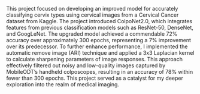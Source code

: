 This project focused on developing an improved model for accurately classifying cervix types using cervical images from a Cervical Cancer dataset from Kaggle. 
The project introduced ColpoNet2.0, which integrates features from previous classification models such as ResNet-50, DenseNet, and GoogLeNet. 
The upgraded model achieved a commendable 72% accuracy over approximately 300 epochs, representing a 7% improvement over its predecessor. 
To further enhance performance, I implemented the automatic remove image (ARI) technique and applied a 3x3 Laplacian kernel to calculate sharpening parameters of image responses. 
This approach effectively filtered out noisy and low-quality images captured by MobileODT’s handheld colposcopes, resulting in an accuracy of 78% within fewer than 300 epochs. 
This project served as a catalyst for my deeper exploration into the realm of medical imaging.







